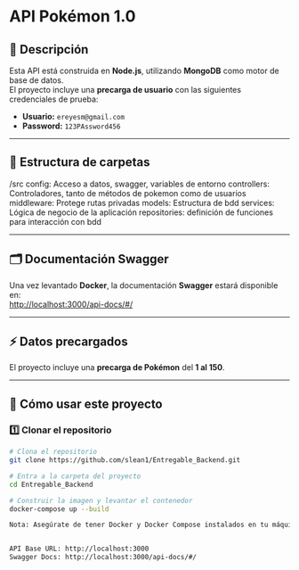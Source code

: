 # API Pokémon 1.0

## 📌 Descripción

Esta API está construida en **Node.js**, utilizando **MongoDB** como motor de base de datos.  
El proyecto incluye una **precarga de usuario** con las siguientes credenciales de prueba:

- **Usuario:** `ereyesm@gmail.com`
- **Password:** `123PAssword456`

---

## 📂 Estructura de carpetas

/src
config: Acceso a datos, swagger, variables de entorno
controllers: Controladores, tanto de métodos de pokemon como de usuarios
middleware: Protege rutas privadas
models: Estructura de bdd
services: Lógica de negocio de la aplicación
repositories: definición de funciones para interacción con bdd


---

## 🗂️ Documentación Swagger

Una vez levantado **Docker**, la documentación **Swagger** estará disponible en:  
[http://localhost:3000/api-docs/#/](http://localhost:3000/api-docs/#/)

---

## ⚡ Datos precargados

El proyecto incluye una **precarga de Pokémon** del **1 al 150**.

---

## 🚀 Cómo usar este proyecto

### 1️⃣ Clonar el repositorio

```bash
# Clona el repositorio
git clone https://github.com/slean1/Entregable_Backend.git

# Entra a la carpeta del proyecto
cd Entregable_Backend

# Construir la imagen y levantar el contenedor
docker-compose up --build

Nota: Asegúrate de tener Docker y Docker Compose instalados en tu máquina.


API Base URL: http://localhost:3000
Swagger Docs: http://localhost:3000/api-docs/#/
